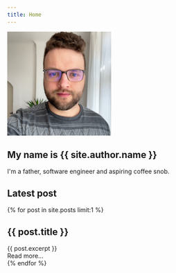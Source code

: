 ```yaml
---
title: Home
---
```

<article>
	<div class="grid">
		<img style="max-height: 15rem;" class="profile" src="/assets/images/profile.png">
		<hgroup>
			<h2>My name is {{ site.author.name }}</h2>
			<p>I'm a father, software engineer and aspiring coffee snob.</p>
		</hgroup>
	</div>
</article>

## Latest post

{% for post in site.posts limit:1 %}
<article>
	<hgroup>
	<h2><a style="text-decoration: none;" href="{{ post.url }}">{{ post.title }}</a></h2>
	{{ post.excerpt }}
	</hgroup>
	<a style="text-decoration: none;" href="{{ post.url }}">Read more…</a>
</article>
{% endfor %}

<script>
  if (window.netlifyIdentity) {
	window.netlifyIdentity.on("init", user => {
	  if (!user) {
		window.netlifyIdentity.on("login", () => {
		  document.location.href = "/admin/";
		});
	  }
	});
  }
</script>